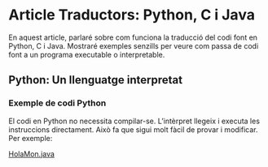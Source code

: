 # Article Traductors: Python, C i Java

En aquest article, parlaré sobre com funciona la traducció del codi font en Python, C i Java. Mostraré exemples senzills per veure com passa de codi font a un programa executable o interpretable.

## Python: Un llenguatge interpretat

### Exemple de codi Python

El codi en Python no necessita compilar-se. L’intèrpret llegeix i executa les instruccions directament. Això fa que sigui molt fàcil de provar i modificar. Per exemple:

[HolaMon.java](HolaMon.java)
